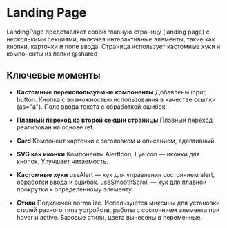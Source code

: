# Landing Page

LandingPage представляет собой главную страницу (landing page) с несколькими секциями, включая интерактивные элементы, такие как кнопки, карточки и поле ввода. Страница использует кастомные хуки и компоненты из папки @shared

## Ключевые моменты

- **Кастомные переиспользуемые компоненты**
  Добавлены input, button. Кнопка с возможностью использования в качестве ссылки (as="a"). Поле ввода текста с обработкой ошибок.

- **Плавный переход ко второй секции страницы**
  Плавный переход реализован на основе ref.

- **Card**
  Компонент карточки с заголовком и описанием, адаптивный.

- **SVG как иконки**
  Компоненты AlertIcon, EyeIcon — иконки для кнопок. Улучшает читаемость.

- **Кастомные хуки**
  useAlert — хук для управления состоянием alert, обработки ввода и ошибок.
  useSmoothScroll — хук для плавной прокрутки к определенному элементу.

- **Стили**
  Подключен normalize. Используются миксины для установки стилей разного типа устройств, работы с состоянием элемента при hover и active. Базовые стили, цвета вынесены в переменные.
